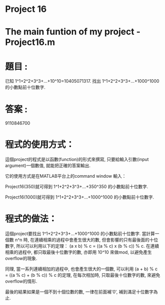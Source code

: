 # Project 16
# The main funtion of my project - Project16.m
# 題目 :
已知 1^1+2^2+3^3+...+10^10=10405071317. 找出 1^1+2^2+3^3+...+1000^1000 的小數點前十位數字.

# 答案 :
9110846700

# 程式的使用方式：
這個project的程式是以函數(function)的形式來撰寫, 只要給輸入引數(input argument)一個數值, 就能把正確的答案輸出.

它的使用方式是在MATLAB平台上的command window 輸入：

Project16(350)就可得到 1^1+2^2+3^3+...+350^350 的小數點前十位數字.

Project16(1000)就可得到 1^1+2^2+3^3+...+1000^1000 的小數點前十位數字.
 
# 程式的做法：
這個project要找出 1^1+2^2+3^3+...+1000^1000 的小數點前十位數字. 當計算一個數 n^n 時, 在連續相乘的過程中會產生很大的數, 但會影響的只有最後面的十位數字, 所以可以利用以下的定理： (a x b) % c = ((a % c) x (b % c)) % c. 在連續相乘的過程中, 都只取最後十位數字的數, 亦即用 10^10 來做mod, 以避免產生overflow的現象.

同理, 當一系列連續相加的過程中, 也會產生很大的一個數, 可以利用 (a + b) % c = ((a % c) + (b % c)) % c 的定理, 在每次相加時, 只取最後十位數字的數, 來避免overflow的情形.

最後的結果如果是一個不到十個位數的數, 一律在前面補'0', 補到滿足十位數字為止.



